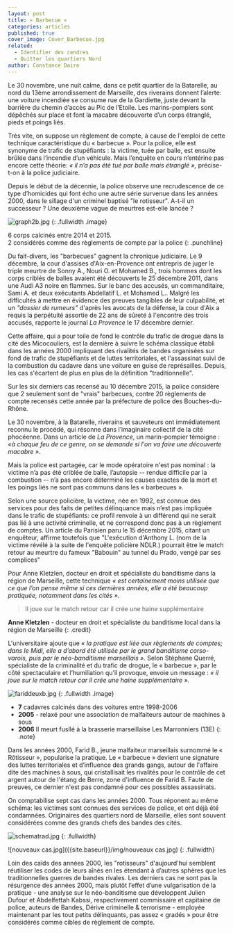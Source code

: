 ```yaml
---
layout: post
title: « Barbecue »
categories: articles
published: true
cover_image: Cover_Barbecue.jpg
related: 
  - Identifier des cendres
  - Quitter les quartiers Nord
author: Constance Daire
---
```






Le 30 novembre, une nuit calme, dans ce petit quartier de la Batarelle, au nord du 13ème arrondissement de Marseille, des riverains donnent l’alerte: une voiture incendiée se consume rue de la Gardiette, juste devant la barrière du chemin d’accès au Pic de l’Etoile. Les marins-pompiers sont dépêchés sur place et font la macabre découverte d’un corps étranglé, pieds et poings liés. 

Très vite, on suppose un règlement de compte, à cause de l'emploi de cette technique caractéristique du « barbecue ». Pour la police, elle est synonyme de trafic de stupéfiants : la victime, tuée par balle, est ensuite brûlée dans l’incendie d’un véhicule.  Mais l’enquête en cours n’entérine pas encore cette théorie: _« il n’a pas été tué par balle mais étranglé »,_ précise-t-on à la police judiciaire.

Depuis le début de la décennie, la police observe une recrudescence de ce type d’homicides qui font écho une autre série survenue dans les années 2000, dans le sillage d'un criminel baptisé "le rotisseur". A-t-il un successeur ? Une deuxième vague de meurtres est-elle lancée ? 

![graph2b.jpg]({{site.baseurl}}/img/graph2b.jpg)
{: .fullwidth .image}

6 corps calcinés entre 2014 et 2015.<br />
2 considérés comme des règlements de compte par la police
{: .punchline}

Du fait-divers, les "barbecues" gagnent la chronique judiciaire. Le 9 décembre, la cour d'assises d'Aix-en-Provence ont entrepris de juger le triple meurtre de Sonny A., Nouri O. et Mohamed B., trois hommes dont les corps criblés de balles avaient été découverts le 25 décembre 2011, dans une Audi A3 noire en flammes. Sur le banc des accusés, un commanditaire, Sami A. et deux exécutants Abdellatif L. et Mohamed L.. Malgré les difficultés à mettre en évidence des preuves tangibles de leur culpabilité, et un _"dossier de rumeurs"_ d'après les avocats de la défense, la cour d'Aix a requis la perpétuité assortie de 22 ans de sûreté à l'encontre des trois accusés, rapporte le journal _La Provence_ le 17 décembre dernier.

Cette affaire, qui a pour toile de fond le contrôle du trafic de drogue dans la cité des Micocouliers, est la dernière à suivre le schéma classique établi dans les années 2000 impliquant des rivalités de bandes organisées sur fond de trafic de stupéfiants et de luttes territoriales, et l'assassinat suivi de la combustion du cadavre dans une voiture en guise de représailles. Depuis, les cas s'écartent de plus en plus de la définition "traditionnelle".

Sur les six derniers cas recensé au 10 décembre 2015, la police considère que 2 seulement sont de "vrais" barbecues, contre 20 règlements de compte recensés cette année par la préfecture de police des Bouches-du-Rhône.

Le 30 novembre, à la Batarelle, riverains et sauveteurs ont immédiatement reconnu le procédé, qui résonne dans l’imaginaire collectif de la cité phocéenne. Dans un article de _La Provence_, un marin-pompier témoigne : _«à chaque feu de ce genre, on se demande si l'on va faire une découverte macabre »._ 

Mais la police est partagée, car le mode opératoire n'est pas nominal : la victime n’a pas été criblée de balle, l’autopsie -- rendue difficile par la combustion -- n’a pas encore déterminé les causes exactes de la mort et les poings liés ne sont pas communs dans les « barbecues ». 

Selon une source policière, la victime, née en 1992, est connue des services pour des faits de petites délinquance mais n’est pas impliquée dans le trafic de stupéfiants: ce profil renvoie à un différend qui ne serait pas lié à une activité criminelle, et ne correspond donc pas à un règlement de comptes. Un article du Parisien paru le 15 décembre 2015, citant un enquêteur, affirme toutefois que "L'exécution d'Anthony L. (nom de la victime révélé à la suite de l'enquête policière NDLR.) pourrait être le match retour au meurtre du fameux "Babouin" au tunnel du Prado, vengé par ses complices"

Pour Anne Kletzlen, docteur en droit et spécialiste du banditisme dans la région de Marseille, cette technique _« est certainement moins utilisée que ce que l’on pense même si ces dernières années, elle a été beaucoup pratiquée, notamment dans les cités »._  

>Il joue sur le match retour car il crée une haine supplémentaire

**Anne Kletzlen** - docteur en droit et spécialiste du banditisme local dans la région de Marseille
{: .credit}

L'universitaire ajoute que _« la pratique est liée aux règlements de comptes; dans le Midi, elle a d’abord été utilisée par le grand banditisme corso-varois, puis par le néo-banditisme marseillais »._ Selon Stéphane Querré, spécialiste de la criminalité et du trafic de drogue, le « barbecue », par le côté spectaculaire et l’humiliation qu’il provoque, envoie un message : _« il joue sur le match retour car il crée une haine supplémentaire »._ 

![fariddeuxb.jpg]({{site.baseurl}}/img/fariddeuxb.jpg)
{: .fullwidth .image}

* **7** cadavres calcinés dans des voitures entre 1998-2006
* **2005** - relaxé pour une association de malfaiteurs autour de machines à sous
* **2006** Il meurt fusllé à la brasserie marseillaise Les Marronniers (13E)
{: .note}

Dans les années 2000, Farid B., jeune malfaiteur marseillais surnommé le « Rôtisseur », popularise la pratique. Le « barbecue » devient une signature des luttes territoriales et d’influence des grands gangs, autour de l'affaire dite des machines à sous, qui cristallisait les rivalités pour le contrôle de cet argent autour de l'étang de Berre, zone d'influence de Farid B. Faute de preuves, ce dernier n'est pas condamné pour ces possibles assassinats. 

On comptabilise sept cas dans les années 2000. Tous réponent au même schéma: les victimes sont connues des services de police, et ont déjà été condamnées. Originaires des quartiers nord de Marseille, elles sont souvent considérées comme des grands chefs des bandes des cités. 


![schematrad.jpg]({{site.baseurl}}/img/schematrad.jpg)
{: .fullwidth}

![nouveaux cas.jpg]({{site.baseurl}}/img/nouveaux cas.jpg)
{: .fullwidth}

Loin des caïds des années 2000, les "rotisseurs" d'aujourd'hui semblent réutiliser les codes de leurs aînés en les étendant à d’autres sphères que les traditionnelles guerres de bandes rivales. Les derniers cas ne sont pas la résurgence des années 2000, mais plutôt l’effet d’une vulgarisation de la pratique - une analyse sur le néo-banditisme que développent Julien Dufour et Abdelfettah Kabssi, respectivement commissaire et capitaine de police, auteurs de Bandes, Dérive criminelle & terrorisme - employée maintenant par les tout petits délinquants, pas assez « gradés » pour être considérés comme cibles de règlement de compte.
